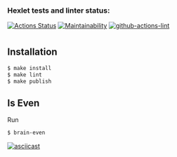### Hexlet tests and linter status:

[![Actions Status](https://github.com/YazykovaDaria/frontend-project-lvl1/workflows/hexlet-check/badge.svg)](https://github.com/YazykovaDaria/frontend-project-lvl1/actions)
[![Maintainability](https://api.codeclimate.com/v1/badges/bc78c4eef56106c92828/maintainability)](https://codeclimate.com/github/YazykovaDaria/frontend-project-lvl1/maintainability)
[![github-actions-lint](https://github.com/YazykovaDaria/frontend-project-lvl1/actions/workflows/nodejs.yml/badge.svg)](https://github.com/YazykovaDaria/frontend-project-lvl1/actions)

#
## Installation

```sh
$ make install
$ make lint
$ make publish
```

## Is Even

Run 
```sh
$ brain-even
```
[![asciicast](https://asciinema.org/a/QLirRw0BB97leA1g3mpCvMWtj)](https://asciinema.org/a/QLirRw0BB97leA1g3mpCvMWtj)